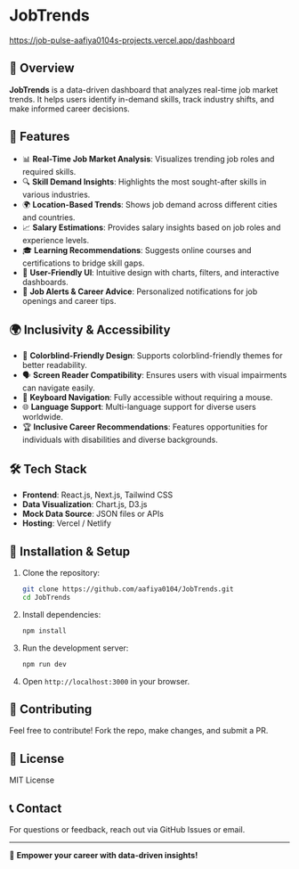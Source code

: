 # JobTrends
https://job-pulse-aafiya0104s-projects.vercel.app/dashboard

## 📌 Overview
**JobTrends** is a data-driven dashboard that analyzes real-time job market trends. It helps users identify in-demand skills, track industry shifts, and make informed career decisions.

## 🚀 Features
- 📊 **Real-Time Job Market Analysis**: Visualizes trending job roles and required skills.
- 🔍 **Skill Demand Insights**: Highlights the most sought-after skills in various industries.
- 🌍 **Location-Based Trends**: Shows job demand across different cities and countries.
- 📈 **Salary Estimations**: Provides salary insights based on job roles and experience levels.
- 🎓 **Learning Recommendations**: Suggests online courses and certifications to bridge skill gaps.
- 🎨 **User-Friendly UI**: Intuitive design with charts, filters, and interactive dashboards.
- 🔔 **Job Alerts & Career Advice**: Personalized notifications for job openings and career tips.

## 🌍 Inclusivity & Accessibility
- 🌈 **Colorblind-Friendly Design**: Supports colorblind-friendly themes for better readability.
- 🗣️ **Screen Reader Compatibility**: Ensures users with visual impairments can navigate easily.
- 🎯 **Keyboard Navigation**: Fully accessible without requiring a mouse.
- 🌐 **Language Support**: Multi-language support for diverse users worldwide.
- 🏆 **Inclusive Career Recommendations**: Features opportunities for individuals with disabilities and diverse backgrounds.

## 🛠️ Tech Stack
- **Frontend**: React.js, Next.js, Tailwind CSS
- **Data Visualization**: Chart.js, D3.js
- **Mock Data Source**: JSON files or APIs
- **Hosting**: Vercel / Netlify

## 🔧 Installation & Setup
1. Clone the repository:
   ```sh
   git clone https://github.com/aafiya0104/JobTrends.git
   cd JobTrends
   ```
2. Install dependencies:
   ```sh
   npm install
   ```
3. Run the development server:
   ```sh
   npm run dev
   ```
4. Open `http://localhost:3000` in your browser.

## 🤝 Contributing
Feel free to contribute! Fork the repo, make changes, and submit a PR.

## 📜 License
MIT License

## 📞 Contact
For questions or feedback, reach out via GitHub Issues or email.

---
🌟 **Empower your career with data-driven insights!**

